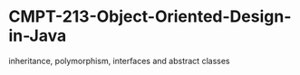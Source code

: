 # CMPT-213-Object-Oriented-Design-in-Java
inheritance, polymorphism, interfaces and abstract classes
